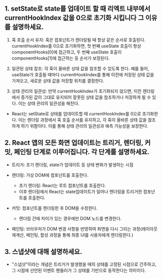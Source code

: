 ## 1. setState로 state를 업데이트 할 때 리엑트 내부에서 currentHookIndex 값을 0으로 초기화 시킵니다 그 이유를 설명하세요.
   1. 훅 호출 순서 유지: 훅은 컴포넌트가 렌더링될 때 항상 같은 순서로 호출된다. currentHookIndex를 0으로 초기화하면, 첫 번째 useState 호출이 항상 componentHooks[0]에 접근하고, 두 번째 useState 호출이 componentHooks[1]에 접근하는 등 순서가 보장된다.

   2. 일관된 상태 참조: 각 훅이 올바른 상태 값을 참조할 수 있도록 한다. 예를 들어, useState가 호출될 때마다 currentHookIndex를 통해 이전에 저장된 상태 값을 가져오고, 새로운 상태 값을 저장할 위치를 결정한다.
      
   3. 상태 관리의 일관성: 만약 currentHookIndex가 초기화되지 않으면, 이전 렌더링에서 증가된 값이 그대로 유지되어 잘못된 상태 값을 참조하거나 저장하게 될 수 있다. 이는 상태 관리의 일관성을 해친다.

- React는 setState로 상태를 업데이트할 때 currentHookIndex를 0으로 초기화한다. 이는 렌더링 과정에서 훅 호출 순서를 유지하고, 각 훅이 올바른 상태 값을 참조하게 하기 위함이다. 이를 통해 상태 관리의 일관성과 예측 가능성을 보장한다.

## 2. React 앱의 모든 화면 업데이트는 트리거, 렌더링, 커밋, 페인팅 단계로 이루어집니다. 각 단계를 설명하세요.

- 트리거: 초기 렌더링, state가 업데이트 등 상태 변화가 발생하는 시점

- 렌더링: 가상 DOM에 컴포넌트를 호출한다.
  - 초기 렌더링: React는 루트 컴포넌트를 호출한다.
  - 이후 렌더링에서 React는 state업데이트가 일어나 렌더링을 트리거한 컴포넌트를 호출한다.

- 커밋: 컴포넌트를 렌더링한 후 DOM을 수정한다. 
  - 렌더링 간에 차이가 있는 경우에만 DOM 노드를 변경한다. 

- 페인팅: 브라우저가 DOM 변경 사항을 반영하여 화면을 다시 그리는 과정(레이아웃 재계산, 페인팅, 합성 과정을 통해 최종 UI를 사용자에게 렌더링한다.)

## 3. 스냅샷에 대해 설명하세요.
- "스냅샷"이라는 개념은 트리거가 발생했을 때의 상태를 고정된 시점으로 간주하고, 그 시점에 선언된 이벤트 핸들러가 그 상태를 기반으로 동작한다는 의미이다.